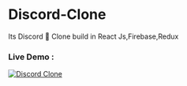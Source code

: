 # Discord-Clone
Its Discord 💬 Clone build in React Js,Firebase,Redux

### Live Demo :

[![Discord Clone](http://img.youtube.com/vi/Ao8Mo9VZWQI/0.jpg)](http://www.youtube.com/watch?v=Ao8Mo9VZWQI "Discord Clone")
